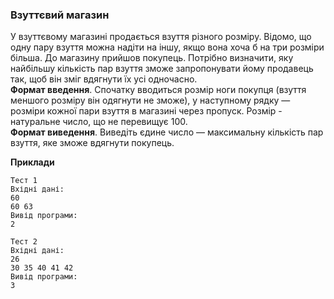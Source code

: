 ### Взуттєвий магазин
У взуттєвому магазині продається взуття різного розміру. Відомо, що одну пару взуття можна надіти на
іншу, якщо вона хоча б на три розміри більша. До магазину прийшов покупець. Потрібно визначити, яку
найбільшу кількість пар взуття зможе запропонувати йому продавець так, щоб він зміг вдягнути їх усі
одночасно.  
**Формат введення**. Спочатку вводиться розмір ноги покупця (взуття меншого розміру він одягнути не 
зможе), у наступному рядку — розміри кожної пари взуття в магазині через пропуск. Розмір - натуральне
число, що не перевищує 100.  
**Формат виведення**. Виведіть єдине число — максимальну кількість пар взуття, яке зможе вдягнути покупець.

**Приклади**
```
Тест 1
Вхідні дані:
60
60 63
Вивід програми:
2

Тест 2
Вхідні дані:
26
30 35 40 41 42
Вивід програми:
3
```